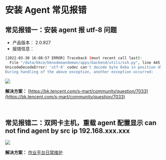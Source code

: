# 安装 Agent 常见报错
## 常见报错一：安装 agent 报 utf-8 问题

- 产品版本： 2.0.927
- 报错信息：
```bash
[2022-03-30 16:08:57 ERROR] Traceback (most recent call last):
  File "/data/bkce/bknodemandeman/apps/backend/utils/ssh.py", line 445, in send_cmd
UnicodeDecodeError: 'utf-8' codec can't decode byte 0xba in position 450: invalid start byte
During handling of the above exception, another exception occurred:
```
![](../assets/002.png)

**解决方案：** 
[https://bk.tencent.com/s-mart/community/question/7033](https://bk.tencent.com/s-mart/community/question/7033)

<br>

## 常见报错二：双网卡主机，重载 agent 配置显示 can not find agent by src ip 192.168.xxx.xxx

![](../assets/003.png)

**解决方案：**
[作业平台日常维护](../../../../../DeploymentGuides/6.0/产品白皮书/维护手册/日常维护/job.md)